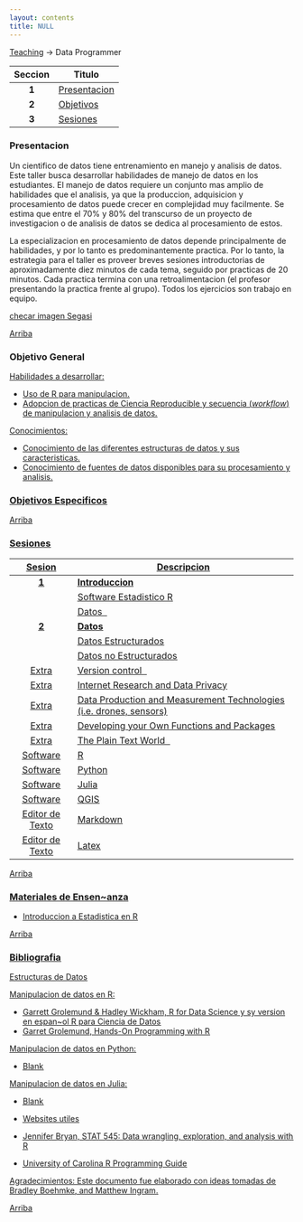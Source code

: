 ```yaml
---
layout: contents
title: NULL
---
```


<a name="SectionMenu"></a>

[Teaching](../teaching.md) &rarr; Data Programmer

| Seccion       | Titulo  |
|:-------------:|--------------|
| **1**         | [Presentacion](#Presentacion) |
| **2**         | [Objetivos](#Objetivo) |
| **3**         | [Sesiones](#Sesiones) |


<a name="Presentacion"></a>
### Presentacion

Un cientifico de datos tiene entrenamiento en manejo y analisis de datos. Este taller busca desarrollar habilidades de manejo de datos en los estudiantes. El manejo de datos requiere un conjunto mas amplio de habilidades que el analisis, ya que la produccion, adquisicion y procesamiento de datos puede crecer en complejidad muy facilmente. Se estima que entre el 70% y 80% del transcurso de un proyecto de investigacion o de analisis de datos se dedica al procesamiento de estos.

La especializacion en procesamiento de datos depende principalmente de habilidades, y por lo tanto es predominantemente practica. Por lo tanto, la estrategia para  el taller es proveer breves sesiones introductorias de aproximadamente diez minutos de cada tema, seguido por practicas de 20 minutos. Cada practica termina con una retroalimentacion (el profesor presentando la practica frente al grupo). Todos los ejercicios son trabajo en equipo.

[checar imagen Segasi](http://segasi.com.mx/cursos/mcb/)

[Arriba](#SectionMenu)

<a name="Objetivo"></a>
### Objetivo General

<u>Habilidades a desarrollar:<u/>
- Uso de R para manipulacion.
- Adopcion de practicas de [Ciencia Reproducible](../../training/ciencia-reproducible) y secuencia (*workflow*) de manipulacion y analisis de datos.

<u>Conocimientos:<u/>
- Conocimiento de las diferentes estructuras de datos y sus caracteristicas.
- Conocimiento de fuentes de datos disponibles para su procesamiento y analisis.

### Objetivos Especificos

[Arriba](#SectionMenu)

<a name="Sesiones"></a>
### Sesiones

| Sesion       | Descripcion  |
|:-------------:|--------------|
| **1**         | **Introduccion**  |
|               | Software Estadistico R  |
|               | Datos &nbsp; <a href="https://crenteriam.github.io/workshops/programmer/datos/" style="color:black;"><i class="fas fa-folder-open" style="font-size:1em"></i></a> |
| **2**         | **Datos**  |
|               | Datos Estructurados |
|               | Datos no Estructurados  |
| Extra         | Version control &nbsp; <a href="https://crenteriam.github.io/workshops/programmer/version-control/" style="color:black;"><i class="fas fa-folder-open" style="font-size:1em"></i></a> |
| Extra         | Internet Research and Data Privacy   |
| Extra         | Data Production and Measurement Technologies (i.e. drones, sensors)   |
| Extra         | Developing your Own Functions and Packages  |
| Extra         | The Plain Text World &nbsp; <a href="https://crenteriam.github.io/workshops/analyst/plain-text/" style="color:black;"><i class="fas fa-folder-open" style="font-size:1em"></i></a>  |
| Software      | R |
| Software      | Python |
| Software      | Julia  |
| Software      | QGIS   |
| Editor de Texto  | Markdown <a href="https://crenteriam.github.io/training/markdown/markdown/" style="color:black;"><i class="fas fa-folder-open" style="font-size:1em"></i></a> |
| Editor de Texto  | Latex <a href="https://crenteriam.github.io/training/latex/latex/" style="color:black;"><i class="fas fa-folder-open" style="font-size:1em"></i></a>  |

[Arriba](#SectionMenu)

### Materiales de Ensen~anza

- [Introduccion a Estadistica en R](https://www.coursera.org/learn/intro-data-science-programacion-estadistica-r)


[Arriba](#SectionMenu)

### Bibliografia

<u>Estructuras de Datos<u/>

<u>Manipulacion de datos en R<u/>:
* Garrett Grolemund & Hadley Wickham, [R for Data Science](http://r4ds.had.co.nz/index.html) y sy version en espan~ol [R para Ciencia de Datos](http://es.r4ds.hadley.nz/)
* Garret Grolemund, [Hands-On Programming with R](https://rstudio-education.github.io/hopr/)

<u>Manipulacion de datos en Python<u/>:
* Blank

<u>Manipulacion de datos en Julia<u/>:
* Blank


* <u>Websites utiles<u/>
* Jennifer Bryan, [STAT 545: Data wrangling, exploration, and analysis with R](http://stat545.com/)
* [University of Carolina R Programming Guide](http://uc-r.github.io/)

<u>Agradecimientos</u>: Este documento fue elaborado con ideas tomadas de [Bradley Boehmke](http://uc-r.github.io/), and [Matthew Ingram](http://mattingram.net/).

[Arriba](#SectionMenu)
